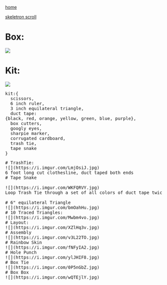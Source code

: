 [home](index.html)

[skeletron scroll](scrolls/skeletron.md)

# Box:
![](https://i.imgur.com/qHFkNbg.jpg)
# Kit:
![](https://i.imgur.com/pQHrP2k.jpg)
<pre>
kit:{
  scissors,
  6 inch ruler,
  3 inch equilateral triangle,
  duct tape: 
{black, red, orange, yellow, green, blue, purple},
  box cutters,
  googly eyes,
  sharpie marker,
  corrugated cardboard,
  trash tie,
  tape snake
}
<pre>
# TrashTie:
![](https://i.imgur.com/LmjOsiJ.jpg)
6 foot long cut clothesline, duct taped both ends
# Tape Snake

![](https://i.imgur.com/WKFQRVY.jpg)
Loop Trash Tie through a set of all colors of duct tape twice, tie with a square knot.

# 6" equilateral Triangle
![](https://i.imgur.com/bmOahHu.jpg)
# 10 Traced Triangles:
![](https://i.imgur.com/Mwbm4vo.jpg)
# Layout:
![](https://i.imgur.com/XZlHq3v.jpg)
# Assembly
![](https://i.imgur.com/v3L22TO.jpg)
# Rainbow Skin
![](https://i.imgur.com/fNFyIA2.jpg)
# Hole Punch
![](https://i.imgur.com/ylJHIF8.jpg)
# Box Tie
![](https://i.imgur.com/0P5nGbZ.jpg)
# Box Box
![](https://i.imgur.com/wQTEjlY.jpg)
